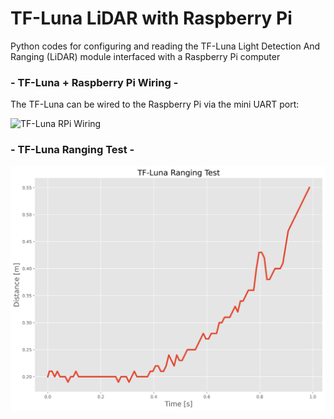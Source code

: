 # TF-Luna LiDAR with Raspberry Pi
Python codes for configuring and reading the TF-Luna Light Detection And Ranging (LiDAR) module interfaced with a Raspberry Pi computer

### - TF-Luna + Raspberry Pi Wiring - 

The TF-Luna can be wired to the Raspberry Pi via the mini UART port:

![TF-Luna RPi Wiring](https://static1.squarespace.com/static/59b037304c0dbfb092fbe894/t/6009f277b8566661c36dfa67/1611264637375/TF_luna_RPi_wiring.png?format=1500w)

### - TF-Luna Ranging Test - 

![TF-Luna Ranging Test](./images/tfluna_test_plot_white.png)
